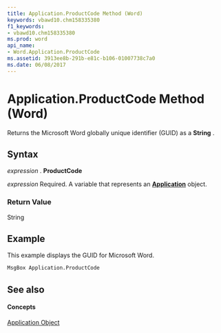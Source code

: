 ```yaml
---
title: Application.ProductCode Method (Word)
keywords: vbawd10.chm158335380
f1_keywords:
- vbawd10.chm158335380
ms.prod: word
api_name:
- Word.Application.ProductCode
ms.assetid: 3913ee8b-291b-e81c-b106-01007738c7a0
ms.date: 06/08/2017
---
```



# Application.ProductCode Method (Word)

Returns the Microsoft Word globally unique identifier (GUID) as a  **String** .


## Syntax

 _expression_ . **ProductCode**

 _expression_ Required. A variable that represents an **[Application](application-object-word.md)** object.


### Return Value

String


## Example

This example displays the GUID for Microsoft Word.


```vb
MsgBox Application.ProductCode
```


## See also


#### Concepts


[Application Object](application-object-word.md)

